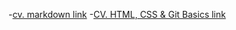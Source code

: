-[cv. markdown link](https://paytsarharutyunyan.github.io/rsschool-cv/cv)
-[CV. HTML, CSS & Git Basics link](https://paytsarharutyunyan.github.io/rsschool-cv/)
